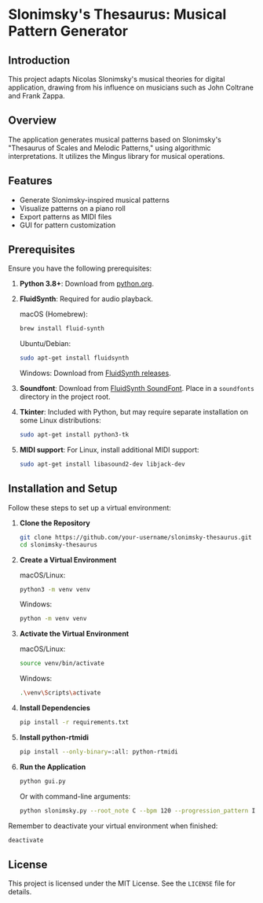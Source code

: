 # Slonimsky's Thesaurus: Musical Pattern Generator

## Introduction
This project adapts Nicolas Slonimsky's musical theories for digital application, drawing from his influence on musicians such as John Coltrane and Frank Zappa.

## Overview
The application generates musical patterns based on Slonimsky's "Thesaurus of Scales and Melodic Patterns," using algorithmic interpretations. It utilizes the Mingus library for musical operations.

## Features
* Generate Slonimsky-inspired musical patterns
* Visualize patterns on a piano roll
* Export patterns as MIDI files
* GUI for pattern customization

## Prerequisites

Ensure you have the following prerequisites:

1. **Python 3.8+**: Download from [python.org](https://www.python.org/downloads/).

2. **FluidSynth**: Required for audio playback.

   macOS (Homebrew):
   ```bash
   brew install fluid-synth
   ```

   Ubuntu/Debian:
   ```bash
   sudo apt-get install fluidsynth
   ```

   Windows: Download from [FluidSynth releases](https://github.com/FluidSynth/fluidsynth/releases).

3. **Soundfont**: Download from [FluidSynth SoundFont](https://github.com/FluidSynth/fluidsynth/wiki/SoundFont). Place in a `soundfonts` directory in the project root.

4. **Tkinter**: Included with Python, but may require separate installation on some Linux distributions:

   ```bash
   sudo apt-get install python3-tk
   ```

5. **MIDI support**: For Linux, install additional MIDI support:

   ```bash
   sudo apt-get install libasound2-dev libjack-dev
   ```

## Installation and Setup

Follow these steps to set up a virtual environment:

1. **Clone the Repository**

   ```bash
   git clone https://github.com/your-username/slonimsky-thesaurus.git
   cd slonimsky-thesaurus
   ```

2. **Create a Virtual Environment**

   macOS/Linux:
   ```bash
   python3 -m venv venv
   ```
   Windows:
   ```bash
   python -m venv venv
   ```

3. **Activate the Virtual Environment**

   macOS/Linux:
   ```bash
   source venv/bin/activate
   ```
   Windows:
   ```bash
   .\venv\Scripts\activate
   ```

4. **Install Dependencies**

   ```bash
   pip install -r requirements.txt
   ```

5. **Install python-rtmidi**

   ```bash
   pip install --only-binary=:all: python-rtmidi
   ```

6. **Run the Application**

   ```bash
   python gui.py
   ```

   Or with command-line arguments:
   ```bash
   python slonimsky.py --root_note C --bpm 120 --progression_pattern I IV V
   ```
Remember to deactivate your virtual environment when finished:

```bash
deactivate
```

## License
This project is licensed under the MIT License. See the `LICENSE` file for details.
